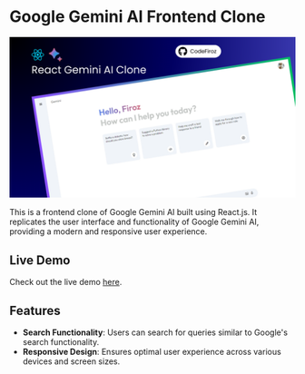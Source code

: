 # Google Gemini AI Frontend Clone

![Google Gemini AI Frontend Clone](https://raw.githubusercontent.com/CodeFiroz/gemini-ai-clone/main/src/component/gemini-clone.png)

This is a frontend clone of Google Gemini AI built using React.js. It replicates the user interface and functionality of Google Gemini AI, providing a modern and responsive user experience.

## Live Demo

Check out the live demo [here](https://gemini-ai-clone-frontend.netlify.app/).

## Features

- **Search Functionality**: Users can search for queries similar to Google's search functionality.
- **Responsive Design**: Ensures optimal user experience across various devices and screen sizes.
